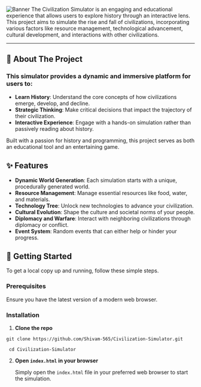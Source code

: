 ![Banner](https://placehold.co/1280x300/darkolivegreen/white?font=montserrat&text=Civilisation%20Simulator)
The Civilization Simulator is an engaging and educational experience that allows users to explore history through an interactive lens. This project aims to simulate the rise and fall of civilizations, incorporating various factors like resource management, technological advancement, cultural development, and interactions with other civilizations.
___
## 🚀 About The Project
### This simulator provides a dynamic and immersive platform for users to:
* __Learn History__: Understand the core concepts of how civilizations emerge, develop, and decline.
* __Strategic Thinking__: Make critical decisions that impact the trajectory of their civilization.
* __Interactive Experience__: Engage with a hands-on simulation rather than passively reading about history.

Built with a passion for history and programming, this project serves as both an educational tool and an entertaining game.

## ✨ Features
* __Dynamic World Generation__: Each simulation starts with a unique, procedurally generated world.
* __Resource Management__: Manage essential resources like food, water, and materials.
* __Technology Tree__: Unlock new technologies to advance your civilization.
* __Cultural Evolution__: Shape the culture and societal norms of your people.
* __Diplomacy and Warfare__: Interact with neighboring civilizations through diplomacy or conflict.
* __Event System__: Random events that can either help or hinder your progress.

## 🏁 Getting Started
To get a local copy up and running, follow these simple steps.
### Prerequisites
Ensure you have the latest version of a modern web browser.
### Installation
1. **Clone the repo**

``` git clone https://github.com/Shivam-565/Civilization-Simulator.git ```

 ```  cd Civilization-Simulator ```
 
2. **Open `index.html` in your browser**
   
   Simply open the `index.html` file in your preferred web browser to start the simulation.

